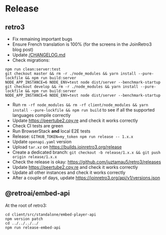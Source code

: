 # Release

## retro3

 * Fix remaining important bugs
 * Ensure French translation is 100% (for the screens in the JoinRetro3 blog post)
 * Update [/CHANGELOG.md](/CHANGELOG.md)
 * Check migrations:
```
npm run clean:server:test
git checkout master && rm -r ./node_modules && yarn install --pure-lockfile && npm run build:server
NODE_APP_INSTANCE=6 NODE_ENV=test node dist/server --benchmark-startup
git checkout develop && rm -r ./node_modules && yarn install --pure-lockfile && npm run build:server
NODE_APP_INSTANCE=6 NODE_ENV=test node dist/server --benchmark-startup
```
 * Run `rm -rf node_modules && rm -rf client/node_modules && yarn install --pure-lockfile && npm run build` to see if all the supported languages compile correctly
 * Update https://peertube2.cpy.re and check it works correctly
 * Check CI tests are green
 * Run BrowserStack **and** local E2E tests
 * Release: `GITHUB_TOKEN=my_token npm run release -- 1.x.x`
 * Update `openapi.yaml` version
 * Upload `tar.xz` on https://builds.joinretro3.org/release
 * Create a dedicated branch: `git checkout -b release/1.x.x && git push origin release/1.x.x`
 * Check the release is okay: https://github.com/juztamau5/retro3/releases
 * Update https://peertube2.cpy.re and check it works correctly
 * Update all other instances and check it works correctly
 * After a couple of days, update https://joinretro3.org/api/v1/versions.json


## @retroai/embed-api

At the root of retro3:

```
cd client/src/standalone/embed-player-api
npm version patch
cd ../../../../
npm run release-embed-api
```
